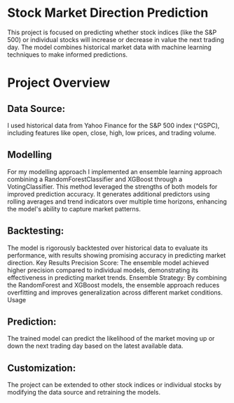 # Stock Market Direction Prediction

This project is focused on predicting whether stock indices (like the S&P 500) or individual stocks will increase or decrease in value the next trading day. The model combines historical market data with machine learning techniques to make informed predictions.

# Project Overview

## Data Source:
I used historical data from Yahoo Finance for the S&P 500 index (^GSPC), including features like open, close, high, low prices, and trading volume. 

## Modelling
For my modelling approach I implemented an ensemble learning approach combining a RandomForestClassifier and XGBoost through a VotingClassifier. This method leveraged the strengths of both models for improved prediction accuracy. It generates additional predictors using rolling averages and trend indicators over multiple time horizons, enhancing the model's ability to capture market patterns.

## Backtesting:
The model is rigorously backtested over historical data to evaluate its performance, with results showing promising accuracy in predicting market direction. Key Results Precision Score: The ensemble model achieved higher precision compared to individual models, demonstrating its effectiveness in predicting market trends. Ensemble Strategy: By combining the RandomForest and XGBoost models, the ensemble approach reduces overfitting and improves generalization across different market conditions. Usage

## Prediction:
The trained model can predict the likelihood of the market moving up or down the next trading day based on the latest available data.

## Customization: 
The project can be extended to other stock indices or individual stocks by modifying the data source and retraining the models.
